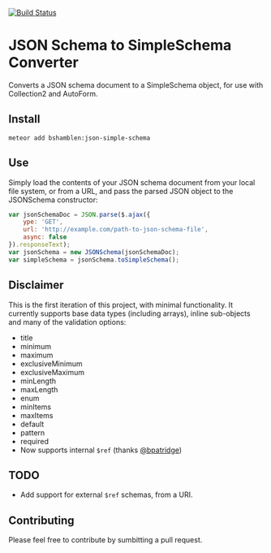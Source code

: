 [![Build Status](https://travis-ci.org/Yodata/meteor-json-simple-schema.svg)](https://travis-ci.org/Yodata/meteor-json-simple-schema)

# JSON Schema to SimpleSchema Converter

Converts a JSON schema document to a SimpleSchema object, for use with Collection2 and AutoForm.

## Install
```cli
meteor add bshamblen:json-simple-schema
```

## Use
Simply load the contents of your JSON schema document from your local file system, or from a URL, and pass the parsed JSON object to the JSONSchema constructor:

```javascript
var jsonSchemaDoc = JSON.parse($.ajax({
	ype: 'GET',
	url: 'http://example.com/path-to-json-schema-file',
	async: false
}).responseText);
var jsonSchema = new JSONSchema(jsonSchemaDoc);
var simpleSchema = jsonSchema.toSimpleSchema();
```

## Disclaimer
This is the first iteration of this project, with minimal functionality. It currently supports base data types (including arrays), inline sub-objects and many of the validation options:
* title
* minimum
* maximum
* exclusiveMinimum
* exclusiveMaximum
* minLength
* maxLength
* enum
* minItems
* maxItems
* default
* pattern
* required
* Now supports internal `$ref` (thanks [@bpatridge](https://github.com/bpartridge))

## TODO
* Add support for external `$ref` schemas, from a URI.

## Contributing
Please feel free to contribute by sumbitting a pull request.